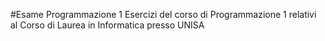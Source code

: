 #Esame Programmazione 1
Esercizi del corso di Programmazione 1 relativi al Corso di Laurea in Informatica presso UNISA
